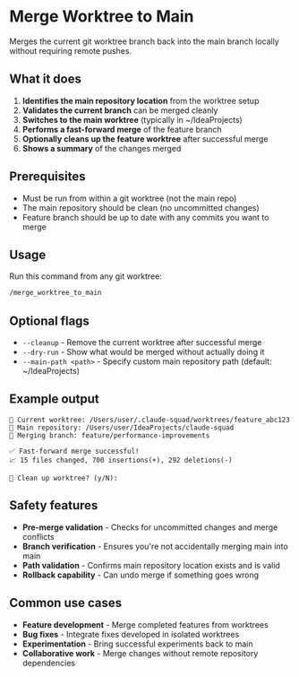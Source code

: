 # Merge Worktree to Main

Merges the current git worktree branch back into the main branch locally without requiring remote pushes.

## What it does

1. **Identifies the main repository location** from the worktree setup
2. **Validates the current branch** can be merged cleanly
3. **Switches to the main worktree** (typically in ~/IdeaProjects)
4. **Performs a fast-forward merge** of the feature branch
5. **Optionally cleans up the feature worktree** after successful merge
6. **Shows a summary** of the changes merged

## Prerequisites

- Must be run from within a git worktree (not the main repo)
- The main repository should be clean (no uncommitted changes)
- Feature branch should be up to date with any commits you want to merge

## Usage

Run this command from any git worktree:

```bash
/merge_worktree_to_main
```

## Optional flags

- `--cleanup` - Remove the current worktree after successful merge
- `--dry-run` - Show what would be merged without actually doing it
- `--main-path <path>` - Specify custom main repository path (default: ~/IdeaProjects)

## Example output

```
🌿 Current worktree: /Users/user/.claude-squad/worktrees/feature_abc123
📍 Main repository: /Users/user/IdeaProjects/claude-squad
🔄 Merging branch: feature/performance-improvements

✅ Fast-forward merge successful!
📈 15 files changed, 700 insertions(+), 292 deletions(-)

🧹 Clean up worktree? (y/N): 
```

## Safety features

- **Pre-merge validation** - Checks for uncommitted changes and merge conflicts
- **Branch verification** - Ensures you're not accidentally merging main into main
- **Path validation** - Confirms main repository location exists and is valid
- **Rollback capability** - Can undo merge if something goes wrong

## Common use cases

- **Feature development** - Merge completed features from worktrees
- **Bug fixes** - Integrate fixes developed in isolated worktrees  
- **Experimentation** - Bring successful experiments back to main
- **Collaborative work** - Merge changes without remote repository dependencies